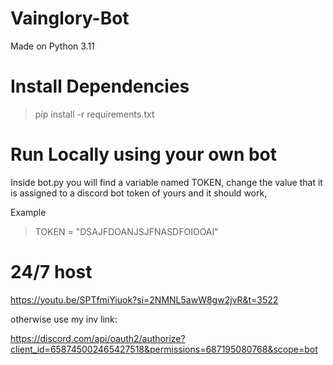 # Vainglory-Bot
Made on Python 3.11

# Install Dependencies

> pip install -r requirements.txt

# Run Locally using your own bot

Inside bot.py you will find a variable named TOKEN, change the value that it is assigned to a discord bot token of yours and it should work,

Example

> TOKEN = "DSAJFDOANJSJFNASDFOIOOAI"

# 24/7 host

https://youtu.be/SPTfmiYiuok?si=2NMNL5awW8gw2jvR&t=3522

otherwise use my inv link:

https://discord.com/api/oauth2/authorize?client_id=658745002465427518&permissions=687195080768&scope=bot
